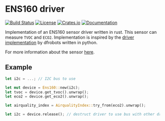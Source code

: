 # ENS160 driver

[![Build Status](https://github.com/teamplayer3/ens160/workflows/Rust/badge.svg)](https://github.com/teamplayer3/ens160/actions?query=workflow%3ARust)
[![License](https://img.shields.io/badge/license-MIT%2FApache--2.0-blue.svg)](https://github.com/teamplayer3/ens160)
[![Crates.io](https://img.shields.io/crates/v/ens160.svg)](https://crates.io/crates/ens160)
[![Documentation](https://docs.rs/ens160/badge.svg)](https://docs.rs/ens160)

Implementation of an ENS160 sensor driver written in rust. This sensor can measure `TVOC` and `ECO2`. Implementation is inspired by the [driver implementation](https://github.com/DFRobot/DFRobot_ENS160) by dfrobots written in python.

For more information about the sensor [here](https://wiki.dfrobot.com/SKU_SEN0515_Fermion_ENS160_Air_Quality_Sensor).

## Example

```rust
let i2c = ...; // I2C bus to use

let mut device = Ens160::new(i2c);
let tvoc = device.get_tvoc().unwrap();
let eco2 = device.get_eco2().unwrap();

let airquality_index = AirqualityIndex::try_from(eco2).unwrap();

let i2c = device.release(); // destruct driver to use bus with other drivers
```